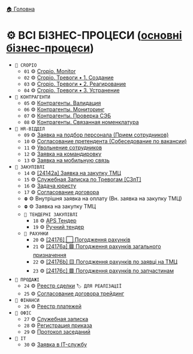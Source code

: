 ﻿[🏠 Головна](../README.MD) 

# ⚙️ ВСІ БІЗНЕС-ПРОЦЕСИ ([основні бізнес-процеси](./README.MD))

- `📂 CROPIO`  
	- `01` ⚙️ [Cropio. Monitor](./A/01/README.MD)
	- `02` ⚙️ [Cropio. Тревоги • 1. Создание](./A/02/README.MD)
	- `03` ⚙️ [Cropio. Тревоги • 2. Реагирование](./A/03/README.MD)
	- `04` ⚙️ [Cropio. Тревоги • 3. Устранение](./A/04/README.MD)
- `📂 КОНТРАГЕНТИ`
	- `05` ⚙️ [Контрагенты. Валидация](./A/05/README.MD)
	- `06` ⚙️ [Контрагенты. Мониторинг](./A/06/README.MD)
	- `07` ⚙️ [Контрагенты. Проверка СЭБ](./A/07/README.MD)
	- `08` ⚙️ [Контрагенты. Связанная номенклатура](./A/08/README.MD)
- `📂 HR-ВІДДІЛ`
	- `09` ⚙️ [Заявка на подбор персонала (Прием сотрудников)](./A/09/README.MD) 
	- `10` ⚙️ [Согласование претендента (Собеседование по вакансии)](./A/10/README.MD)
	- `11` ⚙️ [Увольнение сотрудников](./B/11/README.MD)
	- `12` ⚙️ [Заявка на командировку](./B/12/README.MD)
	- `13` ⚙️ [Заявка на мобильную связь](./B/13/README.MD)
- `📂 ЗАКУПІВЛІ`
	- `14` ⚙️ [[24142a] Заявка на закупку ТМЦ](./B/14/README.MD)
	- `15` ⚙️ [Служебная Записка по Тревогам [СЗпТ]](./B/15/README.MD)
	- `16` ⚙️ [Задача юристу](./B/16/README.MD)
	- `17` ⚙️ [Согласование договора](./B/17/README.MD)
	- `⛔` ⚙️ Внутрішня заявка на оплату (Вн. заявка на закупку ТМЦ)
	- `⛔` ⚙️ Заявка на закупку ТМЦ
	- `📂 ТЕНДЕРНІ ЗАКУПІВЛІ`
		- `18` ⚙️ [APS Тендер](./B/18/README.MD)
		- `19` ⚙️ [Ручний тендер](./B/19/README.MD)
	- `📂 РАХУНКИ`
		- `20` ⚙️ [[24176] ⬜ Погодження рахунків](./B/20/README.MD)
		- `21` ⚙️ [[24176a] 🟩 Погодження рахунків загального призначення](./C/21/README.MD)
		- `22` ⚙️ [[24176b] 🟨 Погодження рахунків по заявці на ТМЦ](./C/22/README.MD)
		- `23` ⚙️ [[24176c] 🟥 Погодження рахунків по запчастинам](./C/23/README.MD)
- `📂 ПРОДАЖІ`
	- `24` ⚙️ [Реестр сделки](./C/24/README.MD) `🏷️ ДЛЯ РЕАЛІЗАЦІЇ`
	- `25` ⚙️ [Согласование договора трейдинг](./C/25/README.MD)
- `📂 ФІНАНСИ`
	- `26` ⚙️ [Реестр платежей](./C/26/README.MD)
- `📂 ОФІС`
	- `27` ⚙️ [Служебная записка](./C/27/README.MD)
	- `28` ⚙️ [Регистрация приказа](./C/28/README.MD)
	- `29` ⚙️ [Протокол заседаний](./C/29/README.MD)
- `📂 IT`
	- `30` ⚙️ [Заявка в IT-службу](./C/30/README.MD)
